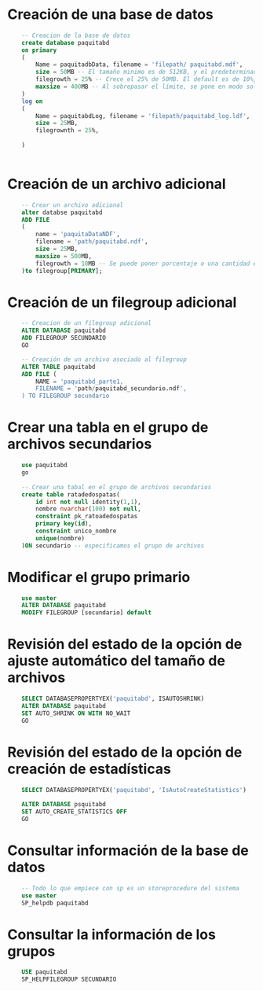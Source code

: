 # Creación de una base de datos
``` sql
    -- Creacion de la base de datos
    create database paquitabd
    on primary
    (
        Name = paquitadbData, filename = 'filepath/ paquitabd.mdf',
        size = 50MB -- El tamaño minimo es de 512KB, y el predeterminado es 1MB,
        filegrowth = 25% -- Crece el 25% de 50MB. El default es de 10%,
        maxsize = 400MB -- Al sobrepasar el límite, se pone en modo solo lectura, si se quiere que sea infinita, no se coloca
    )
    log on
    (
        Name = paquitabdLog, filename = 'filepath/paquitabd_log.ldf',
        size = 25MB, 
        filegrownth = 25%,
        
    )
    
```

# Creación de un archivo adicional

``` sql
    -- Crear un archivo adicional
    alter databse paquitabd
    ADD FILE
    (
        name = 'paquitaDataNDF', 
        filename = 'path/paquitabd.ndf',
        size = 25MB, 
        maxsize = 500MB,
        filegrowth = 10MB -- Se puede poner porcentaje o una cantidad esepcífica. El minimo es 1MB.
    )to filegroup[PRIMARY];
```

# Creación de un filegroup adicional

``` sql
    -- Creacion de un filegroup adicional
    ALTER DATABASE paquitabd
    ADD FILEGROUP SECUNDARIO
    GO
```

``` sql
    -- Creación de un archivo asociado al filegroup
    ALTER TABLE paquitabd
    ADD FILE (
        NAME = 'paquitabd_parte1,
        FILENAME = 'path/paquitabd_secundario.ndf',
    ) TO FILEGROUP secundario
```
# Crear una tabla en el grupo de archivos secundarios

``` sql
    use paquitabd
    go
    
    -- Crear una tabal en el grupo de archivos secundarios
    create table ratadedospatas(
        id int not null identity(1,1),
        nombre nvarchar(100) not null,
        constraint pk_ratoadedospatas
        primary key(id),
        constraint unico_nombre
        unique(nombre)
    )ON secundario -- especificamos el grupo de archivos
```

# Modificar el grupo primario

``` sql
    use master
    ALTER DATABASE paquitabd
    MODIFY FILEGROUP [secundario] default
```

# Revisión del estado de la opción de ajuste automático del tamaño de archivos

``` sql
    SELECT DATABASEPROPERTYEX('paquitabd', ISAUTOSHRINK)
    ALTER DATABASE paquitabd
    SET AUTO_SHRINK ON WITH NO_WAIT
    GO
```

# Revisión del estado de la opción de creación de estadísticas

``` sql
    SELECT DATABASEPROPERTYEX('paquitabd', 'IsAutoCreateStatistics')
    
    ALTER DATABASE psquitabd
    SET AUTO_CREATE_STATISTICS OFF
    GO
```

# Consultar información de la base de datos

``` sql
    -- Todo lo que empiece con sp es un storeprocedure del sistema
    use master
    SP_helpdb paquitabd
```

# Consultar la información de los grupos
``` sql
    USE paquitabd
    SP_HELPFILEGROUP SECUNDARIO
```


